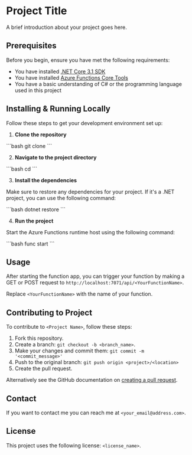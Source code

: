 # Project Title

A brief introduction about your project goes here.

## Prerequisites

Before you begin, ensure you have met the following requirements:

- You have installed [.NET Core 3.1 SDK](https://dotnet.microsoft.com/download/dotnet-core/3.1)
- You have installed [Azure Functions Core Tools](https://docs.microsoft.com/en-us/azure/azure-functions/functions-run-local)
- You have a basic understanding of C# or the programming language used in this project

## Installing & Running Locally

Follow these steps to get your development environment set up:

1. **Clone the repository**

\`\`\`bash
git clone <repo-url>
\`\`\`

2. **Navigate to the project directory**

\`\`\`bash
cd <project-name>
\`\`\`

3. **Install the dependencies**

Make sure to restore any dependencies for your project. If it's a .NET project, you can use the following command:

\`\`\`bash
dotnet restore
\`\`\`

4. **Run the project**

Start the Azure Functions runtime host using the following command:

\`\`\`bash
func start
\`\`\`

## Usage

After starting the function app, you can trigger your function by making a GET or POST request to `http://localhost:7071/api/<YourFunctionName>`.

Replace `<YourFunctionName>` with the name of your function.

## Contributing to Project

To contribute to `<Project Name>`, follow these steps:

1. Fork this repository.
2. Create a branch: `git checkout -b <branch_name>`.
3. Make your changes and commit them: `git commit -m '<commit_message>'`
4. Push to the original branch: `git push origin <project>/<location>`
5. Create the pull request.

Alternatively see the GitHub documentation on [creating a pull request](https://help.github.com/en/github/collaborating-with-issues-and-pull-requests/creating-a-pull-request).

## Contact

If you want to contact me you can reach me at `<your_email@address.com>`.

## License

This project uses the following license: `<license_name>`.
